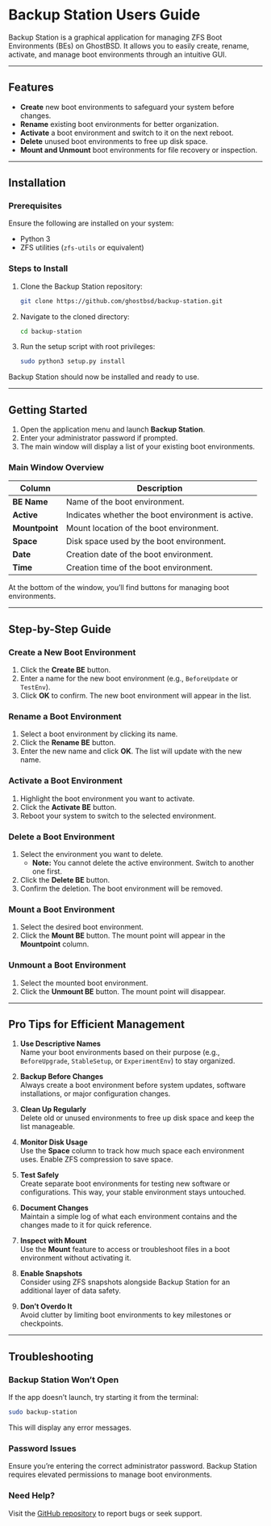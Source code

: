 # **Backup Station Users Guide**

Backup Station is a graphical application for managing ZFS Boot Environments (BEs) on GhostBSD. It allows you to easily create, rename, activate, and manage boot environments through an intuitive GUI. 

---

## **Features**

- **Create** new boot environments to safeguard your system before changes.
- **Rename** existing boot environments for better organization.
- **Activate** a boot environment and switch to it on the next reboot.
- **Delete** unused boot environments to free up disk space.
- **Mount and Unmount** boot environments for file recovery or inspection.

---

## **Installation**

### **Prerequisites**
Ensure the following are installed on your system:
- Python 3
- ZFS utilities (`zfs-utils` or equivalent)

### **Steps to Install**
1. Clone the Backup Station repository:
   ```bash
   git clone https://github.com/ghostbsd/backup-station.git
   ```
2. Navigate to the cloned directory:
   ```bash
   cd backup-station
   ```
3. Run the setup script with root privileges:
   ```bash
   sudo python3 setup.py install
   ```

Backup Station should now be installed and ready to use.

---

## **Getting Started**

1. Open the application menu and launch **Backup Station**.
2. Enter your administrator password if prompted.
3. The main window will display a list of your existing boot environments.

### **Main Window Overview**

| Column          | Description                                      |
|------------------|--------------------------------------------------|
| **BE Name**      | Name of the boot environment.                    |
| **Active**       | Indicates whether the boot environment is active.|
| **Mountpoint**   | Mount location of the boot environment.          |
| **Space**        | Disk space used by the boot environment.         |
| **Date**         | Creation date of the boot environment.           |
| **Time**         | Creation time of the boot environment.           |

At the bottom of the window, you’ll find buttons for managing boot environments.

---

## **Step-by-Step Guide**

### **Create a New Boot Environment**
1. Click the **Create BE** button.
2. Enter a name for the new boot environment (e.g., `BeforeUpdate` or `TestEnv`).
3. Click **OK** to confirm. The new boot environment will appear in the list.

### **Rename a Boot Environment**
1. Select a boot environment by clicking its name.
2. Click the **Rename BE** button.
3. Enter the new name and click **OK**. The list will update with the new name.

### **Activate a Boot Environment**
1. Highlight the boot environment you want to activate.
2. Click the **Activate BE** button.
3. Reboot your system to switch to the selected environment.

### **Delete a Boot Environment**
1. Select the environment you want to delete.  
   - **Note:** You cannot delete the active environment. Switch to another one first.
2. Click the **Delete BE** button.
3. Confirm the deletion. The boot environment will be removed.

### **Mount a Boot Environment**
1. Select the desired boot environment.
2. Click the **Mount BE** button. The mount point will appear in the **Mountpoint** column.

### **Unmount a Boot Environment**
1. Select the mounted boot environment.
2. Click the **Unmount BE** button. The mount point will disappear.

---

## **Pro Tips for Efficient Management**

1. **Use Descriptive Names**  
   Name your boot environments based on their purpose (e.g., `BeforeUpgrade`, `StableSetup`, or `ExperimentEnv`) to stay organized.

2. **Backup Before Changes**  
   Always create a boot environment before system updates, software installations, or major configuration changes.

3. **Clean Up Regularly**  
   Delete old or unused environments to free up disk space and keep the list manageable.

4. **Monitor Disk Usage**  
   Use the **Space** column to track how much space each environment uses. Enable ZFS compression to save space.

5. **Test Safely**  
   Create separate boot environments for testing new software or configurations. This way, your stable environment stays untouched.

6. **Document Changes**  
   Maintain a simple log of what each environment contains and the changes made to it for quick reference.

7. **Inspect with Mount**  
   Use the **Mount** feature to access or troubleshoot files in a boot environment without activating it.

8. **Enable Snapshots**  
   Consider using ZFS snapshots alongside Backup Station for an additional layer of data safety.

9. **Don’t Overdo It**  
   Avoid clutter by limiting boot environments to key milestones or checkpoints.

---

## **Troubleshooting**

### **Backup Station Won’t Open**
If the app doesn’t launch, try starting it from the terminal:
```bash
sudo backup-station
```
This will display any error messages.

### **Password Issues**
Ensure you’re entering the correct administrator password. Backup Station requires elevated permissions to manage boot environments.

### **Need Help?**
Visit the [GitHub repository](https://github.com/ghostbsd/backup-station) to report bugs or seek support.

